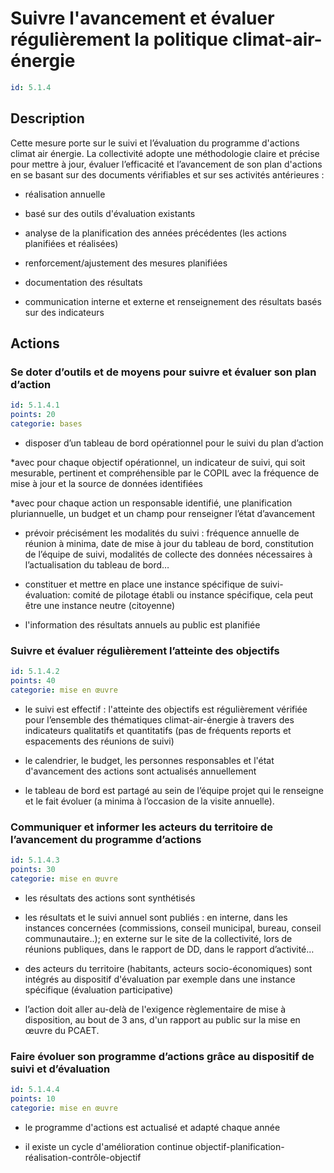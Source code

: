# Suivre l'avancement et évaluer régulièrement la politique climat-air-énergie
```yaml
id: 5.1.4
```
## Description
Cette mesure porte sur le suivi et l’évaluation du programme d'actions climat air énergie. La collectivité adopte une méthodologie claire et précise pour mettre à jour, évaluer l’efficacité et l’avancement de son plan d'actions en se basant sur des documents vérifiables et sur ses activités antérieures : 

- réalisation annuelle 

- basé sur des outils d'évaluation existants

- analyse de la planification des années précédentes (les actions planifiées et réalisées)

- renforcement/ajustement des mesures planifiées

- documentation des résultats

- communication interne et externe et renseignement des résultats basés sur des indicateurs



## Actions
### Se doter d’outils et de moyens pour suivre et évaluer son plan d’action
```yaml
id: 5.1.4.1
points: 20
categorie: bases
```
- disposer d’un tableau de bord opérationnel pour le suivi du plan d’action 

*avec pour chaque objectif opérationnel, un indicateur de suivi, qui soit mesurable, pertinent et compréhensible par le COPIL avec la fréquence de mise à jour et la source de données identifiées

*avec pour chaque action un responsable identifié, une planification pluriannuelle, un budget et un champ pour renseigner l’état d’avancement

- prévoir précisément les modalités du suivi : fréquence annuelle de réunion à minima, date de mise à jour du tableau de bord, constitution de l’équipe de suivi, modalités de collecte des données nécessaires à l’actualisation du tableau de bord…

- constituer et mettre en place une instance spécifique de suivi-évaluation: comité de pilotage établi ou instance spécifique, cela peut être une instance neutre (citoyenne)

 - l'information des résultats annuels au public est planifiée 






### Suivre et évaluer régulièrement l’atteinte des objectifs
```yaml
id: 5.1.4.2
points: 40
categorie: mise en œuvre
```
- le suivi est effectif : l'atteinte des objectifs est régulièrement vérifiée pour l’ensemble des thématiques climat-air-énergie à travers des indicateurs qualitatifs et quantitatifs (pas de fréquents reports et espacements des réunions de suivi)

- le calendrier, le budget, les personnes responsables et l'état d'avancement des actions sont actualisés annuellement

- le tableau de bord est partagé au sein de l’équipe projet qui le renseigne et le fait évoluer (a minima à l’occasion de la visite annuelle).




### Communiquer et informer les acteurs du territoire de l’avancement du programme d’actions
```yaml
id: 5.1.4.3
points: 30
categorie: mise en œuvre
```
- les résultats des actions sont synthétisés

- les résultats et le suivi annuel sont publiés : en interne, dans les instances concernées (commissions, conseil municipal, bureau, conseil communautaire..); en externe sur le site de la collectivité, lors de réunions publiques, dans le rapport de DD, dans le rapport d’activité…

- des acteurs du territoire (habitants, acteurs socio-économiques) sont intégrés au dispositif d'évaluation par exemple dans une instance spécifique (évaluation participative)

- l’action doit aller au-delà de l'exigence règlementaire de mise à disposition, au bout de 3 ans, d'un rapport au public sur la mise en œuvre du PCAET. 




### Faire évoluer son programme d’actions grâce au dispositif de suivi et d’évaluation
```yaml
id: 5.1.4.4
points: 10
categorie: mise en œuvre
```
- le programme d'actions est actualisé et adapté chaque année

- il existe un cycle d'amélioration continue objectif-planification-réalisation-contrôle-objectif






